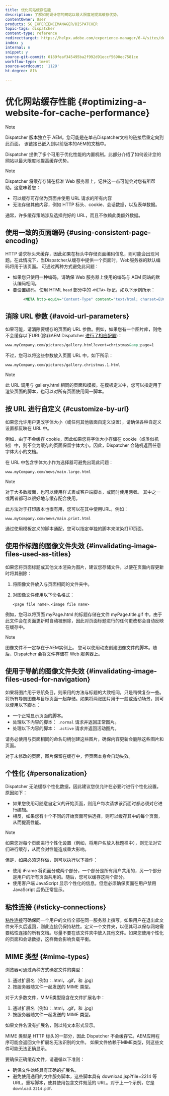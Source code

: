 ```yaml
---
title: 优化网站缓存性能
description: 了解如何设计您的网站以最大限度地提高缓存优势。
contentOwner: User
products: SG_EXPERIENCEMANAGER/DISPATCHER
topic-tags: dispatcher
content-type: reference
redirecttarget: https://helpx.adobe.com/experience-manager/6-4/sites/deploying/using/configuring-performance.html
index: y
internal: n
snippet: y
source-git-commit: 0189feaf345495ba2f992d91eccf5690ec7581ce
workflow-type: tm+mt
source-wordcount: '1129'
ht-degree: 81%

---
```



# 优化网站缓存性能 {#optimizing-a-website-for-cache-performance}

<!-- 

Comment Type: remark
Last Modified By: Silviu Raiman (raiman)
Last Modified Date: 2017-10-25T04:13:34.919-0400

<p>This is a redirect to /experience-manager/6-2/sites/deploying/using/configuring-performance.html</p>

 -->

>[!NOTE]
>
>Dispatcher 版本独立于 AEM。您可能是在单击Dispatcher文档的链接后重定向到此页面。 该链接已嵌入到以前版本的AEM的文档中。

Dispatcher 提供了多个可用于优化性能的内置机制。此部分介绍了如何设计您的网站以最大限度地提高缓存优势。

>[!NOTE]
>
>Dispatcher 将缓存存储在标准 Web 服务器上，记住这一点可能会对您有所帮助。这意味着您：
>
>* 可以缓存可存储为页面并使用 URL 请求的所有内容
>* 无法存储其他内容，例如 HTTP 标头、cookie、会话数据，以及表单数据。
>
>通常，许多缓存策略涉及选择完好的 URL，而且不依赖此类额外数据。

## 使用一致的页面编码 {#using-consistent-page-encoding}

HTTP 请求标头未缓存，因此如果在标头中存储页面编码信息，则可能会出现问题。在此情况下，当Dispatcher从缓存中提供一个页面时，Web服务器的默认编码将用于该页面。 可通过两种方式避免此问题：

* 如果您只使用一种编码，请确保 Web 服务器上使用的编码与 AEM 网站的默认编码相同。
* 要设置编码，使用 HTML `head` 部分中的 `<META>` 标记，如以下示例所示：

```xml
        <META http-equiv="Content-Type" content="text/html; charset=EUC-JP">
```

## 消除 URL 参数 {#avoid-url-parameters}

如果可能，请消除要缓存的页面的 URL 参数。例如，如果您有一个图片库，则绝不会缓存以下URL(除非AEM Dispatcher [进行了相应配置](dispatcher-configuration.md#main-pars_title_24))：

```xml
www.myCompany.com/pictures/gallery.html?event=christmas&amp;page=1
```

不过，您可以将这些参数放入页面 URL 中，如下所示：

```xml
www.myCompany.com/pictures/gallery.christmas.1.html
```

>[!NOTE]
>
>此 URL 调用与 gallery.html 相同的页面和模板。在模板定义中，您可以指定用于渲染页面的脚本，也可以对所有页面使用同一脚本。

## 按 URL 进行自定义  {#customize-by-url}

如果您允许用户更改字体大小（或任何其他版面自定义设置），请确保各种自定义设置都反映在 URL 中。

例如，由于不会缓存 cookie，因此如果您将字体大小存储在 cookie（或类似机制）中，则不会为缓存的页面保留字体大小。因此，Dispatcher 会随机返回任意字体大小的文档。

在 URL 中包含字体大小作为选择器可避免出现此问题：

```xml
www.myCompany.com/news/main.large.html
```

>[!NOTE]
>
>对于大多数版面，也可以使用样式表或客户端脚本，或同时使用两者。 其中之一或两者都可以很好地与缓存配合使用。
>
>此方法对于打印版本也很有用，您可以在其中使用URL，例如：
>
>`www.myCompany.com/news/main.print.html`
>
>通过使用模板定义的脚本通配，您可以指定单独的脚本来渲染打印页面。

## 使用作标题的图像文件失效 {#invalidating-image-files-used-as-titles}

如果您将页面标题或其他文本渲染为图片，建议您存储文件，以便在页面内容更新时将其删除：

1. 将图像文件放入与页面相同的文件夹中。
1. 对图像文件使用以下命名格式：

   `<page file name>.<image file name>`

例如，您可以将页面 myPage.html 的标题存储在文件 myPage.title.gif 中。由于此文件会在页面更新时自动被删除，因此对页面标题进行的任何更改都会自动反映在缓存中。

>[!NOTE]
>
>图像文件不一定存在于AEM实例上。 您可以使用动态创建图像文件的脚本。随后，Dispatcher 会将文件存储在 Web 服务器上。

## 使用于导航的图像文件失效 {#invalidating-image-files-used-for-navigation}

如果将图片用于导航条目，则采用的方法与标题的大致相同，只是稍微复杂一些。将所有导航图像与目标页面一起存储。如果将两张图片用于一般或活动场景，则可以使用以下脚本：

* 一个正常显示页面的脚本。
* 处理以下内容的脚本： `.normal` 请求并返回正常图片。
* 处理以下内容的脚本： `.active` 请求并返回活动图片。

请务必使用与页面相同的命名句柄创建这些图片，确保内容更新会删除这些图片和页面。

对于未修改的页面，图片保留在缓存中，但页面本身会自动失效。

## 个性化 {#personalization}

Dispatcher 无法缓存个性化数据，因此建议您仅允许在必要时进行个性化设置。原因如下：

* 如果您使用可随意自定义的开始页面，则用户每次请求该页面时都必须对它进行编辑。
* 相反，如果您有十个不同的开始页面可供选择，则可以缓存其中的每个页面，从而提高性能。

>[!NOTE]
>
>如果您对每个页面进行个性化设置（例如，将用户名放入标题栏中），则无法对它们进行缓存，从而会对性能造成重大影响。
>
>但是，如果必须这样做，则可以执行以下操作：
>
>* 使用 iFrame 将页面分成两个部分，一个部分是所有用户共用的，另一个部分是用户的所有页面共用的。随后，您可以缓存这两个部分。
>* 使用客户端 JavaScript 显示个性化的信息。但您必须确保页面在用户禁用 JavaScript 后仍正常显示。
>

## 粘性连接 {#sticky-connections}

[粘性连接](dispatcher.md#TheBenefitsofLoadBalancing)可确保同一个用户的文档全部在同一服务器上撰写。如果用户在退出此文件夹不久后返回，则此连接仍保持粘性。定义一个文件夹，以便其可以保存网站需要粘性连接的所有文档。尽量不要在该文件夹中放入其他文件。如果您使用个性化的页面和会话数据，这样做会影响负载平衡。

## MIME 类型 {#mime-types}

浏览器可通过两种方式确定文件的类型：

1. 通过扩展名（例如：.html，.gif，和 .jpg）
1. 按服务器随文件一起发送的 MIME 类型。

对于大多数文件，MIME类型隐含在文件扩展名中：

1. 通过扩展名（例如：.html，.gif，和 .jpg）
1. 按服务器随文件一起发送的 MIME 类型。

如果文件名没有扩展名，则以纯文本形式显示。

MIME 类型是 HTTP 标头的一部分，因此 Dispatcher 不会缓存它。AEM应用程序可能会返回文件扩展名无法识别的文件。 如果文件依赖于MIME类型，则这些文件可能无法正确显示。

要确保正确缓存文件，请遵循以下准则：

* 确保文件始终具有正确的扩展名。
* 避免使用通用的文件服务脚本，这些脚本具有 download.jsp?file=2214 等 URL。重写脚本，使其使用包含文件规范的 URL。对于上一个示例，它是 `download.2214.pdf`.

